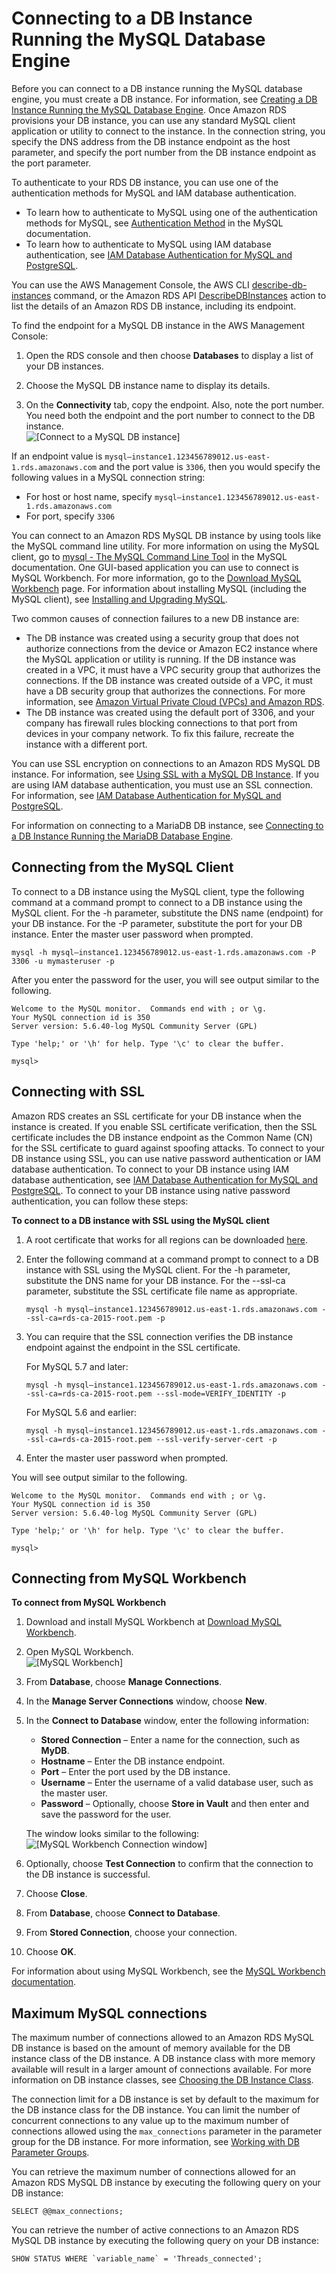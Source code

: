# Connecting to a DB Instance Running the MySQL Database Engine<a name="USER_ConnectToInstance"></a>

 Before you can connect to a DB instance running the MySQL database engine, you must create a DB instance\. For information, see [Creating a DB Instance Running the MySQL Database Engine](USER_CreateInstance.md)\. Once Amazon RDS provisions your DB instance, you can use any standard MySQL client application or utility to connect to the instance\. In the connection string, you specify the DNS address from the DB instance endpoint as the host parameter, and specify the port number from the DB instance endpoint as the port parameter\. 

To authenticate to your RDS DB instance, you can use one of the authentication methods for MySQL and IAM database authentication\.
+ To learn how to authenticate to MySQL using one of the authentication methods for MySQL, see [ Authentication Method](https://dev.mysql.com/doc/internals/en/authentication-method.html) in the MySQL documentation\.
+ To learn how to authenticate to MySQL using IAM database authentication, see [IAM Database Authentication for MySQL and PostgreSQL](UsingWithRDS.IAMDBAuth.md)\.

You can use the AWS Management Console, the AWS CLI [describe\-db\-instances](https://docs.aws.amazon.com/cli/latest/reference/rds/describe-db-instances.html) command, or the Amazon RDS API [DescribeDBInstances](https://docs.aws.amazon.com/AmazonRDS/latest/APIReference/API_DescribeDBInstances.html) action to list the details of an Amazon RDS DB instance, including its endpoint\. 

To find the endpoint for a MySQL DB instance in the AWS Management Console:

1. Open the RDS console and then choose **Databases** to display a list of your DB instances\. 

1. Choose the MySQL DB instance name to display its details\. 

1. On the **Connectivity** tab, copy the endpoint\. Also, note the port number\. You need both the endpoint and the port number to connect to the DB instance\.   
![\[Connect to a MySQL DB instance\]](http://docs.aws.amazon.com/AmazonRDS/latest/UserGuide/images/MySQLConnect1.png)

If an endpoint value is `mysql–instance1.123456789012.us-east-1.rds.amazonaws.com` and the port value is `3306`, then you would specify the following values in a MySQL connection string:
+ For host or host name, specify `mysql–instance1.123456789012.us-east-1.rds.amazonaws.com`
+ For port, specify `3306`

You can connect to an Amazon RDS MySQL DB instance by using tools like the MySQL command line utility\. For more information on using the MySQL client, go to [mysql \- The MySQL Command Line Tool](http://dev.mysql.com/doc/refman/5.6/en/mysql.html) in the MySQL documentation\. One GUI\-based application you can use to connect is MySQL Workbench\. For more information, go to the [Download MySQL Workbench](http://dev.mysql.com/downloads/workbench/) page\. For information about installing MySQL \(including the MySQL client\), see [Installing and Upgrading MySQL](https://dev.mysql.com/doc/refman/8.0/en/installing.html)\. 

Two common causes of connection failures to a new DB instance are:
+ The DB instance was created using a security group that does not authorize connections from the device or Amazon EC2 instance where the MySQL application or utility is running\. If the DB instance was created in a VPC, it must have a VPC security group that authorizes the connections\. If the DB instance was created outside of a VPC, it must have a DB security group that authorizes the connections\. For more information, see [Amazon Virtual Private Cloud \(VPCs\) and Amazon RDS](USER_VPC.md)\.
+ The DB instance was created using the default port of 3306, and your company has firewall rules blocking connections to that port from devices in your company network\. To fix this failure, recreate the instance with a different port\.

You can use SSL encryption on connections to an Amazon RDS MySQL DB instance\. For information, see [Using SSL with a MySQL DB Instance](CHAP_MySQL.md#MySQL.Concepts.SSLSupport)\. If you are using IAM database authentication, you must use an SSL connection\. For information, see [IAM Database Authentication for MySQL and PostgreSQL](UsingWithRDS.IAMDBAuth.md)\. 

For information on connecting to a MariaDB DB instance, see [Connecting to a DB Instance Running the MariaDB Database Engine](USER_ConnectToMariaDBInstance.md)\.

## Connecting from the MySQL Client<a name="USER_ConnectToInstance.CLI"></a>

To connect to a DB instance using the MySQL client, type the following command at a command prompt to connect to a DB instance using the MySQL client\. For the \-h parameter, substitute the DNS name \(endpoint\) for your DB instance\. For the \-P parameter, substitute the port for your DB instance\. Enter the master user password when prompted\. 

```
mysql -h mysql–instance1.123456789012.us-east-1.rds.amazonaws.com -P 3306 -u mymasteruser -p
```

After you enter the password for the user, you will see output similar to the following\.

```
Welcome to the MySQL monitor.  Commands end with ; or \g.
Your MySQL connection id is 350
Server version: 5.6.40-log MySQL Community Server (GPL)

Type 'help;' or '\h' for help. Type '\c' to clear the buffer.

mysql>
```

## Connecting with SSL<a name="USER_ConnectToInstanceSSL.CLI"></a>

Amazon RDS creates an SSL certificate for your DB instance when the instance is created\. If you enable SSL certificate verification, then the SSL certificate includes the DB instance endpoint as the Common Name \(CN\) for the SSL certificate to guard against spoofing attacks\. To connect to your DB instance using SSL, you can use native password authentication or IAM database authentication\. To connect to your DB instance using IAM database authentication, see [IAM Database Authentication for MySQL and PostgreSQL](UsingWithRDS.IAMDBAuth.md)\. To connect to your DB instance using native password authentication, you can follow these steps: 

**To connect to a DB instance with SSL using the MySQL client**

1. A root certificate that works for all regions can be downloaded [here](https://s3.amazonaws.com/rds-downloads/rds-ca-2015-root.pem)\. 

1. Enter the following command at a command prompt to connect to a DB instance with SSL using the MySQL client\. For the \-h parameter, substitute the DNS name for your DB instance\. For the \-\-ssl\-ca parameter, substitute the SSL certificate file name as appropriate\. 

   ```
   mysql -h mysql–instance1.123456789012.us-east-1.rds.amazonaws.com --ssl-ca=rds-ca-2015-root.pem -p
   ```

1. You can require that the SSL connection verifies the DB instance endpoint against the endpoint in the SSL certificate\. 

   For MySQL 5\.7 and later:

   ```
   mysql -h mysql–instance1.123456789012.us-east-1.rds.amazonaws.com --ssl-ca=rds-ca-2015-root.pem --ssl-mode=VERIFY_IDENTITY -p
   ```

   For MySQL 5\.6 and earlier:

   ```
   mysql -h mysql–instance1.123456789012.us-east-1.rds.amazonaws.com --ssl-ca=rds-ca-2015-root.pem --ssl-verify-server-cert -p
   ```

1. Enter the master user password when prompted\.

You will see output similar to the following\.

```
Welcome to the MySQL monitor.  Commands end with ; or \g.
Your MySQL connection id is 350
Server version: 5.6.40-log MySQL Community Server (GPL)

Type 'help;' or '\h' for help. Type '\c' to clear the buffer.

mysql>
```

## Connecting from MySQL Workbench<a name="USER_ConnectToInstance.MySQLWorkbench"></a>

**To connect from MySQL Workbench**

1. Download and install MySQL Workbench at [Download MySQL Workbench](http://dev.mysql.com/downloads/workbench/)\.

1. Open MySQL Workbench\.  
![\[MySQL Workbench\]](http://docs.aws.amazon.com/AmazonRDS/latest/UserGuide/images/mysql-workbench-main.png)

1. From **Database**, choose **Manage Connections**\.

1. In the **Manage Server Connections** window, choose **New**\.

1. In the **Connect to Database** window, enter the following information:
   + **Stored Connection** – Enter a name for the connection, such as **MyDB**\.
   + **Hostname** – Enter the DB instance endpoint\.
   + **Port** – Enter the port used by the DB instance\.
   + **Username** – Enter the username of a valid database user, such as the master user\.
   + **Password** – Optionally, choose **Store in Vault** and then enter and save the password for the user\.

   The window looks similar to the following:  
![\[MySQL Workbench Connection window\]](http://docs.aws.amazon.com/AmazonRDS/latest/UserGuide/images/mysql-workbench-connect.png)

1. Optionally, choose **Test Connection** to confirm that the connection to the DB instance is successful\.

1. Choose **Close**\.

1. From **Database**, choose **Connect to Database**\.

1. From **Stored Connection**, choose your connection\.

1. Choose **OK**\.

For information about using MySQL Workbench, see the [MySQL Workbench documentation](https://dev.mysql.com/doc/workbench/en/)\.

## Maximum MySQL connections<a name="USER_ConnectToInstance.max_connections"></a>

The maximum number of connections allowed to an Amazon RDS MySQL DB instance is based on the amount of memory available for the DB instance class of the DB instance\. A DB instance class with more memory available will result in a larger amount of connections available\. For more information on DB instance classes, see [Choosing the DB Instance Class](Concepts.DBInstanceClass.md)\.

The connection limit for a DB instance is set by default to the maximum for the DB instance class for the DB instance\. You can limit the number of concurrent connections to any value up to the maximum number of connections allowed using the `max_connections` parameter in the parameter group for the DB instance\. For more information, see [Working with DB Parameter Groups](USER_WorkingWithParamGroups.md)\.

You can retrieve the maximum number of connections allowed for an Amazon RDS MySQL DB instance by executing the following query on your DB instance:

```
SELECT @@max_connections;
```

You can retrieve the number of active connections to an Amazon RDS MySQL DB instance by executing the following query on your DB instance:

```
SHOW STATUS WHERE `variable_name` = 'Threads_connected';
```

## <a name="USER_ConnectToInstance.related"></a>